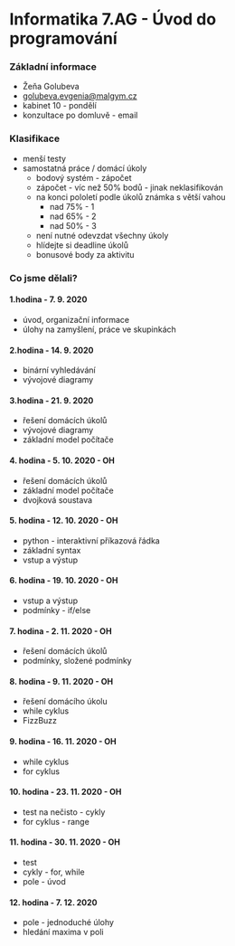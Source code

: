 # Informatika 7.AG - Úvod do programování

### Základní informace
- Žeňa Golubeva
- golubeva.evgenia@malgym.cz
- kabinet 10 - pondělí
- konzultace po domluvě - email

### Klasifikace
- menší testy
- samostatná práce / domácí úkoly
  - bodový systém - zápočet
  - zápočet - víc než 50% bodů - jinak neklasifikován
  - na konci pololetí podle úkolů známka s větší vahou
    - nad 75% - 1
    - nad 65% - 2
    - nad 50% - 3
  - není nutné odevzdat všechny úkoly
  - hlídejte si deadline úkolů
  - bonusové body za aktivitu

### Co jsme dělali?
#### 1.hodina - 7. 9. 2020
- úvod, organizační informace
- úlohy na zamyšlení, práce ve skupinkách

#### 2.hodina - 14. 9. 2020
- binární vyhledávání
- vývojové diagramy

#### 3.hodina - 21. 9. 2020
- řešení domácích úkolů
- vývojové diagramy
- základní model počítače

#### 4. hodina - 5. 10. 2020 - OH
- řešení domácích úkolů
- základní model počítače
- dvojková soustava

#### 5. hodina - 12. 10. 2020 - OH
- python - interaktivní příkazová řádka
- základní syntax
- vstup a výstup

#### 6. hodina - 19. 10. 2020 - OH
- vstup a výstup
- podmínky - if/else

#### 7. hodina - 2. 11. 2020 - OH
- řešení domácích úkolů
- podmínky, složené podmínky

#### 8. hodina - 9. 11. 2020 - OH
- řešení domácího úkolu
- while cyklus
- FizzBuzz

#### 9. hodina - 16. 11. 2020 - OH
- while cyklus
- for cyklus

#### 10. hodina - 23. 11. 2020 - OH
- test na nečisto - cykly
- for cyklus - range

#### 11. hodina - 30. 11. 2020 - OH
- test
- cykly - for, while
- pole - úvod

#### 12. hodina - 7. 12. 2020
- pole - jednoduché úlohy
- hledání maxima v poli

